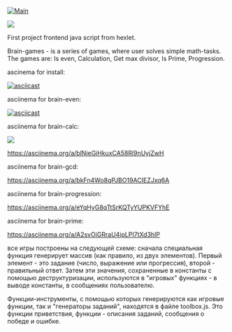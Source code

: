 [![Main](https://github.com/maletinchess/frontend-project-lvl1/workflows/Main/badge.svg)](https://github.com/maletinchess/frontend-project-lvl1/actions)

<a href="https://codeclimate.com/github/maletinchess/frontend-project-lvl1/maintainability"><img src="https://api.codeclimate.com/v1/badges/d0d3296e856145f35f74/maintainability" /></a>

First project frontend java script from hexlet.

Brain-games - is a series of games, where user solves simple math-tasks.
The games are: Is even, Calculation, Get max divisor, Is Prime, Progression.



ascinema for install:

[![asciicast](https://asciinema.org/a/340486.svg)](https://asciinema.org/a/340486)

asciinema for brain-even:

[![asciicast](https://asciinema.org/a/O0PrHPLopUkLUiSmwcQIHyioq.svg)](https://asciinema.org/a/O0PrHPLopUkLUiSmwcQIHyioq)

asciinema for brain-calc:

<a href="https://asciinema.org/a/blNjeGiHkuxCA58Rl9nUyjZwH?speed=2" target="_blank"><img src="https://asciinema.org/a/blNjeGiHkuxCA58Rl9nUyjZwH.svg" /></a>

https://asciinema.org/a/blNjeGiHkuxCA58Rl9nUyjZwH

asciinema for brain-gcd:

https://asciinema.org/a/bkFn4Wo8qPJBO19ACIEZJxq6A

asciinema for brain-progression:

https://asciinema.org/a/eYqHyG8qTtSrKQTyYUPKVFYhE

asciinema for brain-prime:

https://asciinema.org/a/A2svOiGRraU4ipLPI7tXd3hlP

все игры построены на следующей схеме: сначала специальная функция генерирует массив (как правило, из двух элементов). Первый элемент - это задание (число, выражение или прогрессия), второй - правильный ответ. Затем эти значения, сохраненные в константы с помощью деструктуризации, используются в "игровых" функциях - в выводе константы, в сообщениях пользователю.

Функции-инструменты, с помощью которых генерируются как игровые функции, так и "генераторы заданий", находятся в файле toolbox.js. Это функции приветствия, функции - описания заданий, сообщения о победе и ошибке.
